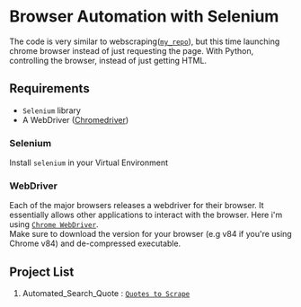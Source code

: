 # Browser Automation with Selenium

The code is very similar to webscraping([`my_repo`](https://github.com/ironsubhajit/WebScraping)), but this time launching chrome browser instead of
just requesting the page. With Python, controlling the browser, instead of just getting HTML.
## Requirements
* `Selenium` library
* A WebDriver ([Chromedriver](https://sites.google.com/a/chromium.org/chromedriver/))
### Selenium
Install `selenium` in your Virtual Environment
### WebDriver
Each of the major browsers releases a webdriver for their browser. It essentially allows other applications to interact with the browser. Here i'm using 
[`Chrome WebDriver`](https://sites.google.com/a/chromium.org/chromedriver/).
<br>Make sure to download the version for your browser (e.g v84 if you're using Chrome v84) and de-compressed executable.
## Project List
1. Automated_Search_Quote : [`Quotes to Scrape`](http://quotes.toscrape.com/search.aspx)
